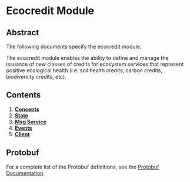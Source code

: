 # Ecocredit Module

## Abstract

The following documents specify the ecocredit module.

The ecocredit module enables the ability to define and manage the issuance of new classes of credits for ecosystem services that represent positive ecological health (i.e. soil health credits, carbon credits, biodiversity credits, etc).

## Contents

1. **[Concepts](01_concepts.md)**
2. **[State](02_state.md)**
3. **[Msg Service](03_messages.md)**
4. **[Events](04_events.md)**
5. **[Client](05_client.md)**

## Protobuf

For a complete list of the Protobuf definitions, see the [Protobuf Documentation](./protobuf.html).